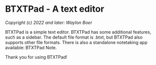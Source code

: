 # BTXTPad - A text editor

*Copyright (c) 2022 and later: Waylon Boer*

BTXTPad is a simple text editor.
BTXTPad has some additional features, such as a sidebar.
The default file format is .btxt, but BTXTPad also supports other file formats.
There is also a standalone notetaking app available: BTXTPad Note.

Thank you for using BTXTPad!
